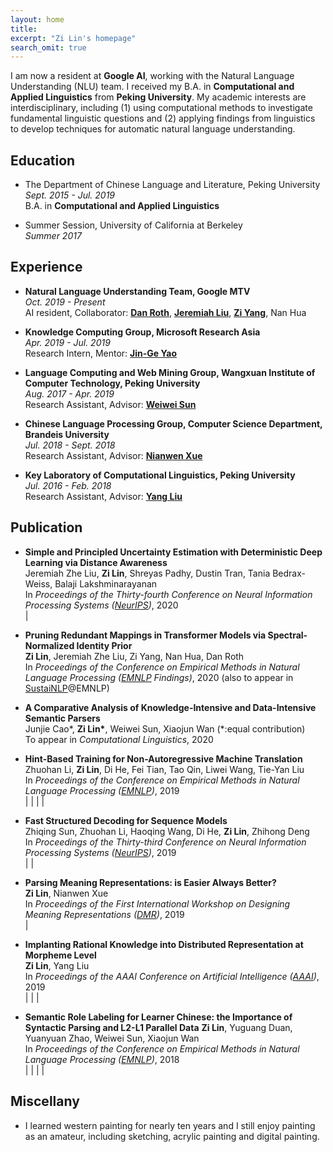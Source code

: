 ```yaml
---
layout: home
title: 
excerpt: "Zi Lin's homepage"
search_omit: true
---
```


I am now a resident at **Google AI**, working with the Natural Language Understanding (NLU) team. I received my B.A. in **Computational and Applied Linguistics** from **Peking University**. My academic interests are interdisciplinary, including (1) using computational methods to investigate fundamental linguistic questions and (2) applying findings from linguistics to develop techniques for automatic natural language understanding.

## Education
* The Department of Chinese Language and Literature, Peking University  
*Sept. 2015 - Jul. 2019*  
B.A. in **Computational and Applied Linguistics**

* Summer Session, University of California at Berkeley  
*Summer 2017*

## Experience
* **Natural Language Understanding Team, Google MTV**  
*Oct. 2019 - Present*  
AI resident, Collaborator: [**Dan Roth**](https://www.cis.upenn.edu/~danroth/), [**Jeremiah Liu**](http://jereliu.info/), [**Zi Yang**](https://www.aclweb.org/anthology/people/z/zi-yang/), Nan Hua

* **Knowledge Computing Group, Microsoft Research Asia**  
*Apr. 2019 - Jul. 2019*  
Research Intern, Mentor: [**Jin-Ge Yao**](https://aclweb.org/anthology/people/jin-ge-yao)

* **Language Computing and Web Mining Group, Wangxuan Institute of Computer Technology, Peking University**  
*Aug. 2017 - Apr. 2019*  
Research Assistant, Advisor: [**Weiwei Sun**](https://wsun106.github.io/index.html)

* **Chinese Language Processing Group, Computer Science Department, Brandeis University**  
*Jul. 2018 - Sept. 2018*  
Research Assistant, Advisor: [**Nianwen Xue**](http://www.cs.brandeis.edu/~xuen/)

* **Key Laboratory of Computational Linguistics, Peking University**  
*Jul. 2016 - Feb. 2018*  
Research Assistant, Advisor: [**Yang Liu**](http://eecs.pku.edu.cn/info/1501/6753.htm)

## Publication [<span class="ai ai-google-scholar-square fa-1x" href=""></span>](https://scholar.google.com/citations?user=kgZYttUAAAAJ&hl=en)

* **Simple and Principled Uncertainty Estimation with Deterministic Deep Learning via Distance Awareness**   
Jeremiah Zhe Liu, **Zi Lin**, Shreyas Padhy, Dustin Tran, Tania Bedrax-Weiss, Balaji Lakshminarayanan  
In *Proceedings of the Thirty-fourth Conference on Neural Information Processing Systems ([NeurIPS]((https://nips.cc/Conferences/2020)))*, 2020  
[<span class="ai ai-arxiv-square fa-lg" href=""></span>](https://arxiv.org/abs/2006.10108) | [<span class="fab fa-github-square fa-lg" href=""></span>](https://github.com/google/uncertainty-baselines)    


* **Pruning Redundant Mappings in Transformer Models via Spectral-Normalized Identity Prior**  
**Zi Lin**, Jeremiah Zhe Liu, Zi Yang, Nan Hua, Dan Roth  
In *Proceedings of the Conference on Empirical Methods in Natural Language Processing ([EMNLP](https://2020.emnlp.org/) Findings)*, 2020 (also to appear in [SustaiNLP](https://sites.google.com/view/sustainlp2020/home?authuser=0)@EMNLP)  
[<span class="ai ai-arxiv-square fa-lg" href=""></span>](https://arxiv.org/abs/2010.01791v1)  


* **A Comparative Analysis of Knowledge-Intensive and Data-Intensive Semantic Parsers**  
Junjie Cao\*, **Zi Lin\***, Weiwei Sun, Xiaojun Wan (\*:equal contribution)  
To appear in *Computational Linguistics*, 2020  
[<span class="ai ai-arxiv-square fa-lg" href=""></span>](https://arxiv.org/abs/1907.02298)


* **Hint-Based Training for Non-Autoregressive Machine Translation**  
Zhuohan Li, **Zi Lin**, Di He, Fei Tian, Tao Qin, Liwei Wang, Tie-Yan Liu  
In *Proceedings of the Conference on Empirical Methods in Natural Language Processing ([EMNLP](https://www.emnlp-ijcnlp2019.org))*, 2019  
[<span class="fa fa-file-alt about-icon fa-lg"></span>](https://www.aclweb.org/anthology/D19-1573.pdf) | [<span class="ai ai-arxiv-square fa-lg" href=""></span>](https://arxiv.org/abs/1909.06708) | [<span class="fab fa-github-square fa-lg" href=""></span>](https://github.com/zhuohan123/hint-nart) | [<span class="fas fa-file-powerpoint fa-lg" href=""></span>](./pdf/hint-nart-slides.pdf) | [<span class="fas fa-video fa-lg" href=""></span>](https://vimeo.com/396299266)


* **Fast Structured Decoding for Sequence Models**  
Zhiqing Sun, Zhuohan Li, Haoqing Wang, Di He, **Zi Lin**, Zhihong Deng  
In *Proceedings of the Thirty-third Conference on Neural Information Processing Systems ([NeurIPS](https://nips.cc/Conferences/2019))*, 2019  
[<span class="fa fa-file-alt about-icon fa-lg"></span>](http://papers.nips.cc/paper/8566-fast-structured-decoding-for-sequence-models.pdf) | [<span class="ai ai-arxiv-square fa-lg" href=""></span>](https://arxiv.org/abs/1910.11555) | [<span class="fab fa-github-square fa-lg" href=""></span>](https://github.com/pytorch/fairseq/tree/master/examples/nonautoregressive_translation)


* **Parsing Meaning Representations: is Easier Always Better?**  
**Zi Lin**, Nianwen Xue  
In *Proceedings of the First International Workshop on Designing Meaning Representations ([DMR](https://www.cs.brandeis.edu/~clp/dmr/))*, 2019  
[<span class="fa fa-file-alt about-icon fa-lg"></span>](https://www.aclweb.org/anthology/W19-3304) | [<span class="fas fa-file-powerpoint fa-lg" href=""></span>](./pdf/dmr_slides.pdf)


* **Implanting Rational Knowledge into Distributed Representation at Morpheme Level**  
**Zi Lin**, Yang Liu  
In *Proceedings of the AAAI Conference on Artificial Intelligence ([AAAI](https://aaai.org/Conferences/AAAI-19/))*, 2019  
[<span class="fa fa-file-alt about-icon fa-lg"></span>](https://www.aaai.org/ojs/index.php/AAAI/article/view/4151) | [<span class="ai ai-arxiv-square fa-lg" href=""></span>](https://arxiv.org/abs/1811.10188) | [<span class="fab fa-github-square fa-lg" href=""></span>](https://github.com/zi-lin/MC) | [<span class="fas fa-file-powerpoint fa-lg" href=""></span>](./pdf/aaai-poster.pdf)


* **Semantic Role Labeling for Learner Chinese: the Importance of Syntactic Parsing and L2-L1 Parallel Data** 
**Zi Lin**, Yuguang Duan, Yuanyuan Zhao, Weiwei Sun, Xiaojun Wan  
In *Proceedings of the Conference on Empirical Methods in Natural Language Processing ([EMNLP](http://emnlp2018.org/))*, 2018  
 [<span class="fa fa-file-alt about-icon fa-lg"></span>](http://aclweb.org/anthology/D18-1414) | [<span class="ai ai-arxiv-square fa-lg" href=""></span>](https://arxiv.org/abs/1808.09409) | [<span class="fab fa-github-square fa-lg" href=""></span>](https://github.com/pkucoli/srl4il) | [<span class="fas fa-file-powerpoint fa-lg" href=""></span>](./pdf/srl4il_slides.pdf) | [<span class="fas fa-video fa-lg" href=""></span>](https://vimeo.com/306119942) 

<!-- * **Is Argument Structure of Learner Chinese Understandable: A Corpus-Based Analysis**  
Yuguang Duan, **Zi Lin**, Weiwei Sun  
In *Proceedings of the International Conference on Bilingual Learning and Teaching (ICBLT)*, 2018  
\[[**Conference**](http://ouhk2018icblt.mozello.com/)\] \[[**PDF**](https://drive.google.com/open?id=1w7G3ctk7utUvQIZlMFtAbPL2r8WA6rJf)\]

* **Towards a Description of Chinese Morpheme Conceptions and Semantic Word Formation (In Chinese)**  
Yang Liu, **Zi Lin**, Sichen Kang  
*Journal of Chinese Information Processing (Vol. 32, Issue(2): 12-21)*, 2018  
\[[**Conference**](http://www.cips-cl.org/static/CCL2017/en/callfor.html)\] \[[**PDF**](http://jcip.cipsc.org.cn/CN/article/downloadArticleFile.do?attachType=PDF&id=2510)\]  
\*: this paper also appeared in *the 16th China National Conference on Computational Linguistics (CCL), 2017* -->

<!-- ## Honor & Award
* 2019 **Outstanding Graduate of Beijing**, Beijing Municipal Education Commission
* 2019 **Outstanding Graduate**, Peking University
* 2018 **Merit Student Pacesetter** (Top 1%), Peking University
* 2018 **China National Scholarship** (Top 1%), Ministry of Education of the P.R.China
* 2017 **Award for Academic Excellents**, Peking University
* 2017 **EAP Scholarship**, Peking University
* 2016 **Merit Student**, Peking University
* 2016 **Kwang-Hua Scholarship**, Peking University -->

## Miscellany
* I learned western painting for nearly ten years and I still enjoy painting as an amateur, including sketching, acrylic painting and digital painting.
